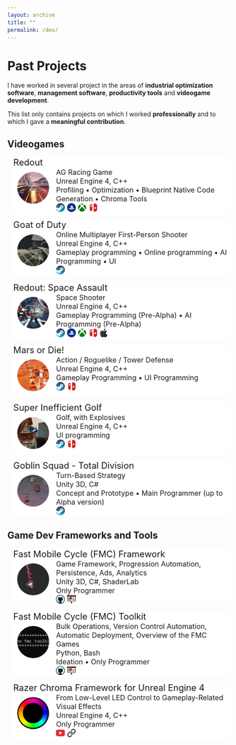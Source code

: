 ```yaml
---
layout: archive
title: ""
permalink: /dev/
---
```

<style>
.clip-circle {
  width: 100%;
  clip-path: circle(40%);
}
.gimage { 
    grid-area: image; 
}
.gheader { grid-area: header;
    font-size: 20px; 
    text-align: left;
 }
 
.gdesc { grid-area: desc;   
    margin-left: 7px;  
    font-size: 16px; 
    text-align: left;
    vertical-align: center;
    height: 100%;
 }

.grid-container {
  display: grid;
  grid-template-areas:
    'header header'
    'image desc';
  grid-template-columns: 90px auto auto;
  grid-template-rows: auto auto auto;
  background-color: #ffffff;
  margin-top: 10pt;
  margin-left: 10pt;
  }

.inline-text {
  max-width:20px;
  max-height:20px;
}

</style>

# Past Projects 
I have worked in several project in the areas of __industrial optimization software__, __management software__, __productivity tools__ and __videogame development__.

This list only contains projects on which I worked **professionally** and to which I gave a **meaningful contribution**.

## Videogames 
<!-- 
    Redout
-->
<div class="grid-container">
    <div class="gimage"> <img src='/images/redout.gif' class='clip-circle'> </div>
    <div class="gheader"> Redout </div>
    <div class="gdesc"> 
        AG Racing Game <br> 
        Unreal Engine 4, C++ <br>
        Profiling • Optimization • Blueprint Native Code Generation • Chroma Tools
        <br>
        <a target="_blank" href="https://store.steampowered.com/app/517710">
        <img src="/images/steam_logo.png" class="inline-text"></a>
        <a target="_blank" href="https://store.playstation.com/en-us/product/UP3800-CUSA08639_00-0000000000REDOUT">
        <img src="/images/playstation_logo.png" class="inline-text"></a>
        <a target="_blank" href="https://www.xbox.com/en-US/games/store/redout-lightspeed-edition/c3349k4qqljs">
        <img src="/images/xbox_logo.png" class="inline-text"></a>
        <a target="_blank" href="https://www.nintendo.com/games/detail/redout-switch/">
        <img src="/images/switch_logo.png" class="inline-text"></a>
    </div>
</div>

<!-- 
    Goat of Duty
-->
<div class="grid-container">
    <div class="gimage"> <img src='/images/god.gif' class='clip-circle'> </div>
    <div class="gheader"> Goat of Duty </div>
    <div class="gdesc"> 
        Online Multiplayer First-Person Shooter <br> 
        Unreal Engine 4, C++ <br>
        Gameplay programming • Online programming • AI Programming • UI 
        <br>
        <a target="_blank" href="https://store.steampowered.com/app/555000">
        <img src="/images/steam_logo.png" class="inline-text"></a>
    </div>
</div>

<!-- 
    Redout Space Assault
-->
<div class="grid-container">
    <div class="gimage"> <img src='/images/redoutsa.gif' class='clip-circle'> </div>
    <div class="gheader"> Redout: Space Assault </div>
    <div class="gdesc"> 
        Space Shooter <br> 
        Unreal Engine 4, C++ <br>
        Gameplay Programming (Pre-Alpha) • AI Programming (Pre-Alpha)
        <br>
        <a target="_blank" href="https://store.steampowered.com/app/886060">
        <img src="/images/steam_logo.png" class="inline-text"></a>
        <a target="_blank" href="https://store.playstation.com/en-us/product/UP3800-CUSA14283_00-SPACEASSAULT0000">
        <img src="/images/playstation_logo.png" class="inline-text"></a>
        <a target="_blank" href="https://www.xbox.com/en-us/games/store/redout-space-assault/9mvj3snr3t19">
        <img src="/images/xbox_logo.png" class="inline-text"></a>
        <a target="_blank" href="https://www.nintendo.com/games/detail/redout-space-assault-switch/">
        <img src="/images/switch_logo.png" class="inline-text"></a>
        <a target="_blank" href="https://apps.apple.com/us/app/redout-space-assault/id1464678372">
        <img src="/images/apple_logo.png" class="inline-text"></a>
    </div>
</div>

<!-- 
    Mars or Die! 
-->
<div class="grid-container">
    <div class="gimage"> <img src='/images/mod.gif' class='clip-circle'> </div>
    <div class="gheader"> Mars or Die! </div>
    <div class="gdesc"> 
        Action / Roguelike / Tower Defense <br> 
        Unreal Engine 4, C++ <br>
        Gameplay Programming • UI Programming 
        <br>
        <a target="_blank" href="https://store.steampowered.com/app/859440">
        <img src="/images/steam_logo.png" class="inline-text"></a>
        <a target="_blank" href="https://www.nintendo.com/games/detail/mars-or-die-switch/">
        <img src="/images/switch_logo.png" class="inline-text"></a>
    </div>
</div>

<!-- 
    Super Inefficient Golf 
-->
<div class="grid-container">
    <div class="gimage"> <img src='/images/sig.gif' class='clip-circle'> </div>
    <div class="gheader"> Super Inefficient Golf </div>
    <div class="gdesc"> 
        Golf, with Explosives <br> 
        Unreal Engine 4, C++ <br>
        UI programming 
        <br>
        <a target="_blank" href="https://store.steampowered.com/app/772480">
        <img src="/images/steam_logo.png" class="inline-text"></a>
        <a target="_blank" href="https://www.nintendo.com/games/detail/super-inefficient-golf-switch/">
        <img src="/images/switch_logo.png" class="inline-text"></a>
    </div>
</div>

<!-- 
    Goblin Squad 
-->
<div class="grid-container">
    <div class="gimage"> <img src='/images/goblin.gif' class='clip-circle'> </div>
    <div class="gheader"> Goblin Squad - Total Division </div>
    <div class="gdesc"> 
        Turn-Based Strategy <br> 
        Unity 3D, C# <br>
        Concept and Prototype • Main Programmer (up to Alpha version) 
        <br>
        <a target="_blank" href="https://store.steampowered.com/app/987040">
        <img src="/images/steam_logo.png" class="inline-text"></a>
    </div>
</div>

## Game Dev Frameworks and Tools

<div class="grid-container">
    <div class="gimage"> <img src='/images/fmc_framework.png' class='clip-circle'> </div>
    <div class="gheader"> Fast Mobile Cycle (FMC) Framework </div>
    <div class="gdesc"> 
        Game Framework, Progression Automation, Persistence, Ads, Analytics <br>
        Unity 3D, C#, ShaderLab <br>
        Only Programmer
        <br>
        <a target="_blank" href="https://github.com/34OpenThings/fmcframework">
        <img src="/images/github_logo.png" class="inline-text"></a>
        <a target="_blank" href="https://docs.google.com/presentation/d/130OR6Hrqw2PXjc0evTveeMOMYDUBm8YGra0PlfyEpeM/edit?usp=sharing">
        <img src="/images/presentation_logo.png" class="inline-text"></a>
    </div>
</div>

<div class="grid-container">
    <div class="gimage"> <img src='/images/fmc_toolkit.png' class='clip-circle'> </div>
    <div class="gheader"> Fast Mobile Cycle (FMC) Toolkit </div>
    <div class="gdesc"> 
        Bulk Operations, Version Control Automation, Automatic Deployment, Overview of the FMC Games <br>
        Python, Bash <br>
        Ideation • Only Programmer
        <br>
        <a target="_blank" href="https://github.com/34OpenThings/fmctoolkit">
        <img src="/images/github_logo.png" class="inline-text"></a>
        <a target="_blank" href="https://docs.google.com/presentation/d/130OR6Hrqw2PXjc0evTveeMOMYDUBm8YGra0PlfyEpeM/edit?usp=sharing">
        <img src="/images/presentation_logo.png" class="inline-text"></a>
    </div>
</div>

<div class="grid-container">
    <div class="gimage"> <img src='/images/chroma.png' class='clip-circle'> </div>
    <div class="gheader"> Razer Chroma Framework for Unreal Engine 4 </div>
    <div class="gdesc"> 
        From Low-Level LED Control to Gameplay-Related Visual Effects <br>
        Unreal Engine 4, C++ <br>
        Only Programmer
        <br>
        <a target="_blank" href="https://www.youtube.com/watch?v=AihLBrJBufk&ab_channel=34BigThings">
        <img src="/images/youtube_logo.png" class="inline-text"></a>
        <a target="_blank" href="https://www.razer.com/chroma">
        <img src="/images/link_logo.png" class="inline-text"></a>
    </div>
</div>
